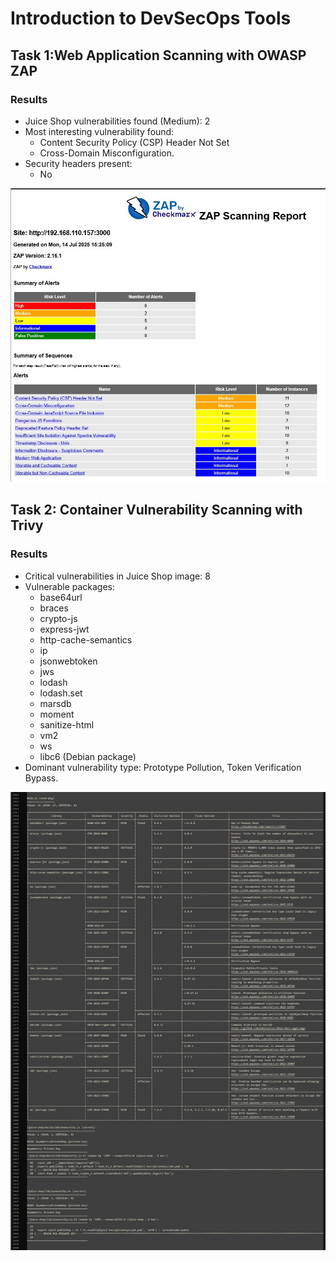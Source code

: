 ﻿
# Introduction to DevSecOps Tools

## Task 1:Web Application Scanning with OWASP ZAP

### Results

- Juice Shop vulnerabilities found (Medium): 2
- Most interesting vulnerability found: 
  - Content Security Policy (CSP) Header Not Set
  - Cross-Domain Misconfiguration.
- Security headers present: 
  - No

![Скриншот ZAP](zap.jpg)



## Task 2: Container Vulnerability Scanning with Trivy

### Results

- Critical vulnerabilities in Juice Shop image: 8
- Vulnerable packages: 
  - base64url
  - braces
  - crypto-js
  - express-jwt
  - http-cache-semantics
  - ip
  - jsonwebtoken
  - jws
  - lodash
  - lodash.set
  - marsdb
  - moment
  - sanitize-html
  - vm2
  - ws
  - libc6 (Debian package)
- Dominant vulnerability type: Prototype Pollution, Token Verification Bypass.

![Скриншот trivy](trivy.jpg)